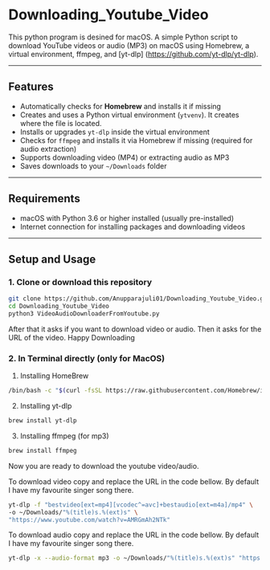 # Downloading_Youtube_Video
This python program is desined for macOS.
A simple Python script to download YouTube videos or audio (MP3) on macOS using Homebrew, a virtual environment, ffmpeg, and [yt-dlp] (https://github.com/yt-dlp/yt-dlp).

---

## Features

- Automatically checks for **Homebrew** and installs it if missing
- Creates and uses a Python virtual environment (`ytvenv`). It creates where the file is located. 
- Installs or upgrades `yt-dlp` inside the virtual environment
- Checks for `ffmpeg` and installs it via Homebrew if missing (required for audio extraction)
- Supports downloading video (MP4) or extracting audio as MP3
- Saves downloads to your `~/Downloads` folder

---

## Requirements

- macOS with Python 3.6 or higher installed (usually pre-installed)
- Internet connection for installing packages and downloading videos

---

## Setup and Usage

### 1. Clone or download this repository

```bash
git clone https://github.com/Anupparajuli01/Downloading_Youtube_Video.git
cd Downloading_Youtube_Video
python3 VideoAudioDownloaderFromYoutube.py
```
After that it asks if you want to download video or audio. 
Then it asks for the URL of the video. 
Happy Downloading

### 2. In Terminal directly (only for MacOS)
1. Installing HomeBrew
```bash
/bin/bash -c "$(curl -fsSL https://raw.githubusercontent.com/Homebrew/install/HEAD/install.sh)"
```
2. Installing yt-dlp
```bash
brew install yt-dlp
```
3. Installing ffmpeg (for mp3)
```bash
brew install ffmpeg
```
Now you are ready to download the youtube video/audio.
<br>

To download video copy and replace the URL in the code bellow. By default I have my favourite singer song there. 
```bash
yt-dlp -f "bestvideo[ext=mp4][vcodec^=avc]+bestaudio[ext=m4a]/mp4" \
-o ~/Downloads/"%(title)s.%(ext)s" \
"https://www.youtube.com/watch?v=AMRGmAh2NTk"
```
To download audio copy and replace the URL in the code bellow. By default I have my favourite singer song there.
```bash
yt-dlp -x --audio-format mp3 -o ~/Downloads/"%(title)s.%(ext)s" "https://www.youtube.com/watch?v=AMRGmAh2NTk"
```


